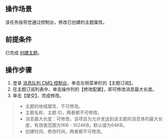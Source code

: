 ## 操作场景
该任务指导您通过控制台，修改已创建的主题属性。

## 前提条件
已完成 [创建主题](https://intl.cloud.tencent.com/document/product/406/6907)。

## 操作步骤
1. 登录 [消息队列 CMQ 控制台](https://console.cloud.tencent.com/cmq)，单击左侧菜单栏的【主题订阅】。
2. 在主题订阅列表中，单击操作列的【修改配置】，即可修改消息最大长度。
3. 单击【提交】，完成修改。

>
> - 主题的地域属性，不可修改。
 >- 主题名称、主题 ID，两者都不可修改。
> - 消息最大长度：可修改，该项目为允许发送到该主题的消息体的最大长度，有效值范围为1KB - 1024KB，默认值为64KB。
 >- 创建时间、修改时间，两者都不可修改。
